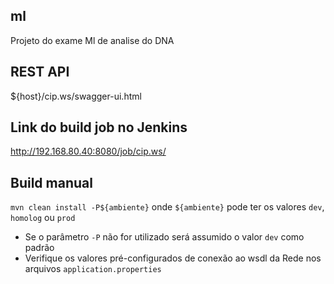 ## ml 

Projeto do exame Ml de analise do DNA

## REST API

${host}/cip.ws/swagger-ui.html

## Link do build job no Jenkins

http://192.168.80.40:8080/job/cip.ws/

## Build manual

`mvn clean install -P${ambiente}` onde `${ambiente}` pode ter os valores `dev`, `homolog` ou `prod`
* Se o parâmetro `-P` não for utilizado será assumido o valor `dev` como padrão
* Verifique os valores pré-configurados de conexão ao wsdl da Rede nos arquivos `application.properties`
